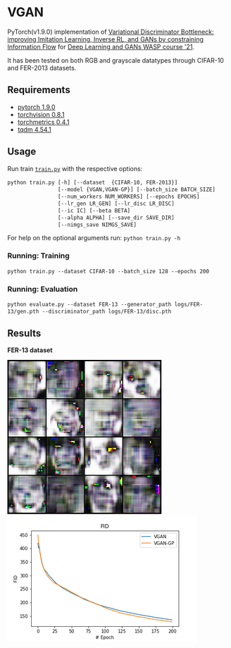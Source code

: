 # VGAN
PyTorch(v1.9.0) implementation of [Variational Discriminator Bottleneck: improving Imitation Learning, Inverse RL, and GANs by constraining Information Flow](https://arxiv.org/abs/1810.00821) for [Deep Learning and GANs WASP course '21](https://internal.wasp-sweden.org/graduate-school/wasp-graduate-school-courses/deep-learning-and-gans/).

It has been tested on both RGB and grayscale datatypes through CIFAR-10 and FER-2013 datasets.

## Requirements

* [pytorch 1.9.0](https://pytorch.org/)
* [torchvision 0.8.1](https://pytorch.org/vision/stable/index.html)
* [torchmetrics 0.4.1](https://torchmetrics.readthedocs.io/en/latest/pages/quickstart.html#install) 
* [tqdm 4.54.1](https://github.com/tqdm/tqdm)


## Usage

Run train [``train.py``](https://github.com/tmralmeida/VGAN/blob/main/train.py) with the respective options:

```
python train.py [-h] [--dataset  {CIFAR-10, FER-2013}] 
                [--model {VGAN,VGAN-GP}] [--batch_size BATCH_SIZE]
                [--num_workers NUM_WORKERS] [--epochs EPOCHS]
                [--lr_gen LR_GEN] [--lr_disc LR_DISC]
                [--ic IC] [--beta BETA]           
                [--alpha ALPHA] [--save_dir SAVE_DIR]   
                [--nimgs_save NIMGS_SAVE]                                        
```

For help on the optional arguments run: ``python train.py -h``


### Running: Training

```
python train.py --dataset CIFAR-10 --batch_size 128 --epochs 200
```

### Running: Evaluation

```
python evaluate.py --dataset FER-13 --generator_path logs/FER-13/gen.pth --discriminator_path logs/FER-13/disc.pth
```


## Results

**FER-13 dataset**

<p float="left">
  <img src="docs/fer13.gif" width="350" height="350" />
  <img src="docs/fer-fid.png" width="432" height="288" />
</p>
